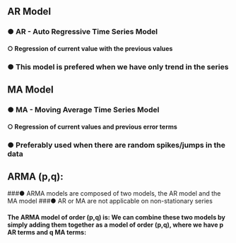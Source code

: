 ## AR Model

### ● AR - Auto Regressive Time Series Model
#### ○ Regression of current value with the previous values

### ● This model is prefered when we have only trend in the series


## MA Model

### ● MA - Moving Average Time Series Model
#### ○ Regression of current values and previous error terms

### ● Preferably used when there are random spikes/jumps in the data

## ARMA (p,q):
###● ARMA models are composed of two models, the AR model and the MA model
###● AR or MA are not applicable on non-stationary series
#### The ARMA model of order (p,q) is: We can combine these two models by simply adding them together as a model of order (p,q), where we have p AR terms and q MA terms:
